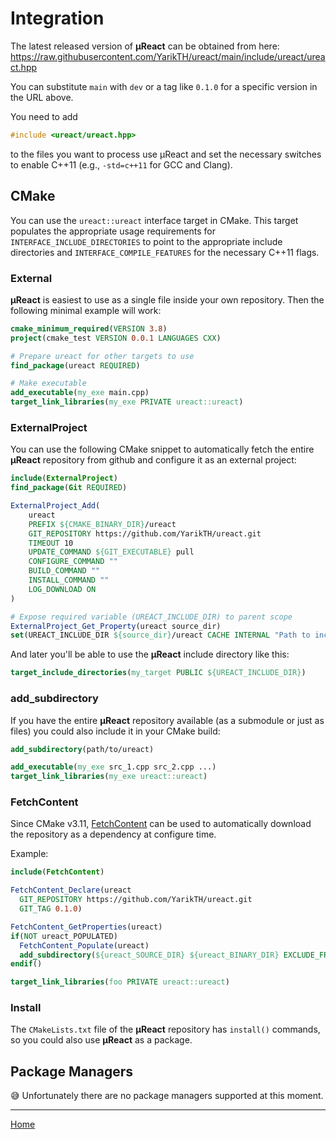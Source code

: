 # Integration

<!--
TODO use https://github.com/nlohmann/json#integration
as a reference
-->

The latest released version of **µReact** can be obtained from here: https://raw.githubusercontent.com/YarikTH/ureact/main/include/ureact/ureact.hpp

You can substitute ```main``` with ```dev``` or a tag like ```0.1.0``` for a specific version in the URL above.

You need to add

```cpp
#include <ureact/ureact.hpp>
```

to the files you want to process use µReact and set the necessary switches to enable C++11 (e.g., `-std=c++11` for GCC and Clang).

## CMake

You can use the `ureact::ureact` interface target in CMake.  This target populates the appropriate usage requirements for `INTERFACE_INCLUDE_DIRECTORIES` to point to the appropriate include directories and `INTERFACE_COMPILE_FEATURES` for the necessary C++11 flags.

### External

**µReact** is easiest to use as a single file inside your own repository. Then the following minimal example will work:

```cmake
cmake_minimum_required(VERSION 3.8)
project(cmake_test VERSION 0.0.1 LANGUAGES CXX)

# Prepare ureact for other targets to use
find_package(ureact REQUIRED)

# Make executable
add_executable(my_exe main.cpp)
target_link_libraries(my_exe PRIVATE ureact::ureact)
```

### ExternalProject

You can use the following CMake snippet to automatically fetch the entire **µReact** repository from github and configure it as an external project:

```cmake
include(ExternalProject)
find_package(Git REQUIRED)

ExternalProject_Add(
    ureact
    PREFIX ${CMAKE_BINARY_DIR}/ureact
    GIT_REPOSITORY https://github.com/YarikTH/ureact.git
    TIMEOUT 10
    UPDATE_COMMAND ${GIT_EXECUTABLE} pull
    CONFIGURE_COMMAND ""
    BUILD_COMMAND ""
    INSTALL_COMMAND ""
    LOG_DOWNLOAD ON
)

# Expose required variable (UREACT_INCLUDE_DIR) to parent scope
ExternalProject_Get_Property(ureact source_dir)
set(UREACT_INCLUDE_DIR ${source_dir}/ureact CACHE INTERNAL "Path to include folder for ureact")
```

And later you'll be able to use the **µReact** include directory like this:

```cmake
target_include_directories(my_target PUBLIC ${UREACT_INCLUDE_DIR})
```

### add_subdirectory

If you have the entire **µReact** repository available (as a submodule or just as files) you could also include it in your CMake build:

```cmake
add_subdirectory(path/to/ureact)

add_executable(my_exe src_1.cpp src_2.cpp ...)
target_link_libraries(my_exe ureact::ureact)
```

### FetchContent

Since CMake v3.11,
[FetchContent](https://cmake.org/cmake/help/v3.11/module/FetchContent.html) can
be used to automatically download the repository as a dependency at configure time.

Example:
```cmake
include(FetchContent)

FetchContent_Declare(ureact
  GIT_REPOSITORY https://github.com/YarikTH/ureact.git
  GIT_TAG 0.1.0)

FetchContent_GetProperties(ureact)
if(NOT ureact_POPULATED)
  FetchContent_Populate(ureact)
  add_subdirectory(${ureact_SOURCE_DIR} ${ureact_BINARY_DIR} EXCLUDE_FROM_ALL)
endif()

target_link_libraries(foo PRIVATE ureact::ureact)
```

### Install

The ```CMakeLists.txt``` file of the **µReact** repository has ```install()``` commands, so you could also use **µReact** as a package.

## Package Managers

😅 Unfortunately there are no package managers supported at this moment.

---------------

[Home](../../doc/readme.md#reference)
